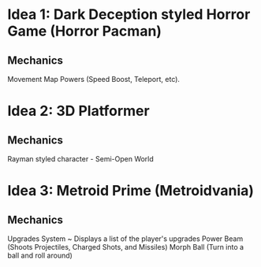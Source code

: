 # Idea 1: Dark Deception styled Horror Game (Horror Pacman)
## Mechanics
Movement
Map
Powers (Speed Boost, Teleport, etc).



# Idea 2: 3D Platformer
## Mechanics

Rayman styled character - Semi-Open World


# Idea 3: Metroid Prime (Metroidvania)
## Mechanics
Upgrades System ~ Displays a list of the player's upgrades
Power Beam (Shoots Projectiles, Charged Shots, and Missiles)
Morph Ball (Turn into a ball and roll around)
